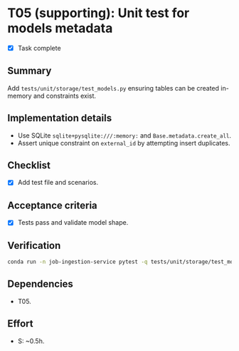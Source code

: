 # T05 (supporting): Unit test for models metadata

- [x] Task complete

## Summary
Add `tests/unit/storage/test_models.py` ensuring tables can be created in-memory and constraints exist.

## Implementation details
- Use SQLite `sqlite+pysqlite:///:memory:` and `Base.metadata.create_all`.
- Assert unique constraint on `external_id` by attempting insert duplicates.

## Checklist
- [x] Add test file and scenarios.

## Acceptance criteria
- [x] Tests pass and validate model shape.

## Verification
```bash
conda run -n job-ingestion-service pytest -q tests/unit/storage/test_models.py
```

## Dependencies
- T05.

## Effort
- S: ~0.5h.
